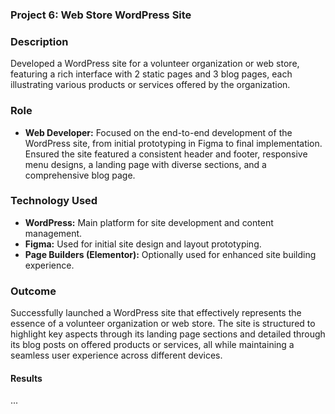 ### Project 6: Web Store WordPress Site

### Description
Developed a WordPress site for a volunteer organization or web store, featuring a rich interface with 2 static pages and 3 blog pages, each illustrating various products or services offered by the organization.

### Role
- **Web Developer:** Focused on the end-to-end development of the WordPress site, from initial prototyping in Figma to final implementation. Ensured the site featured a consistent header and footer, responsive menu designs, a landing page with diverse sections, and a comprehensive blog page.

### Technology Used
- **WordPress:** Main platform for site development and content management.
- **Figma:** Used for initial site design and layout prototyping.
- **Page Builders (Elementor):** Optionally used for enhanced site building experience.

### Outcome
Successfully launched a WordPress site that effectively represents the essence of a volunteer organization or web store. The site is structured to highlight key aspects through its landing page sections and detailed through its blog posts on offered products or services, all while maintaining a seamless user experience across different devices.

#### Results
...